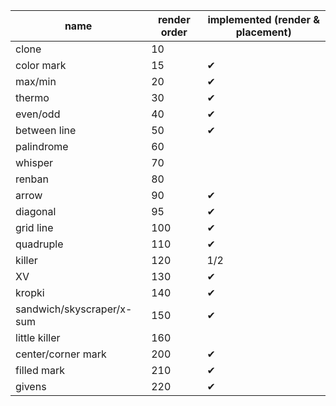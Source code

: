 | name | render order | implemented (render & placement)
|---|---|---|
| clone | 10 | |
| color mark | 15 | ✔ |
| max/min | 20 | ✔ |
| thermo | 30 | ✔ |
| even/odd | 40 | ✔ |
| between line | 50 | ✔
| palindrome | 60 | |
| whisper | 70 | |
| renban | 80 | |
| arrow | 90 | ✔ |
| diagonal | 95 | ✔ |
| grid line | 100 | ✔ |
| quadruple | 110 | ✔ |
| killer | 120 | 1/2 |
| XV | 130 | ✔ |
| kropki | 140 | ✔ |
| sandwich/skyscraper/x-sum | 150 | ✔ |
| little killer | 160 | |
| center/corner mark | 200 | ✔ |
| filled mark | 210 | ✔ |
| givens | 220 | ✔ |
